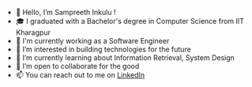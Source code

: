 - 👋 Hello, I’m Sampreeth Inkulu !
- 🎓 I graduated with a Bachelor's degree in Computer Science from IIT Kharagpur
- 🏢 I'm currently working as a Software Engineer
- 👀 I’m interested in building technologies for the future
- 🌱 I’m currently learning about Information Retrieval, System Design
- 💞️ I’m open to collaborate for the good
- 📫 You can reach out to me on [LinkedIn](https://www.linkedin.com/in/sampreeth-inkulu)

<!---
sampreeth-inkulu/sampreeth-inkulu is a ✨ special ✨ repository because its `README.md` (this file) appears on your GitHub profile.
You can click the Preview link to take a look at your changes.
--->
